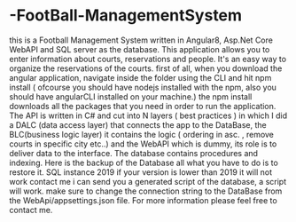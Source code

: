 # -FootBall-ManagementSystem
 this is a Football Management System written in Angular8, Asp.Net Core WebAPI and SQL server as the database.
This application allows you to enter information about courts, reservations and people. 
It's an easy way to organize the reservations of the courts.
first of all, when you download the angular application, navigate inside the folder using the CLI and hit npm install ( ofcourse you should have nodejs installed with the npm,
also you should have angularCLI installed on your machine.) the npm install downloads all the packages that you need in order to run the application.
The API is written in C# and cut into N layers ( best practices ) in which I did a DALC (data access layer) that connects the app to the DataBase, the BLC(business logic layer)
it contains the logic ( ordering in asc. , remove courts in specific city etc..) and the WebAPI which is dummy, its role is to deliver data to the interface.
The database contains procedures and indexing. Here is the backup of the Database all what you have to do is to restore it. SQL instance 2019 if your version is lower than 2019 it will not work
contact me i can send you a generated script of the database, a script will work.
make sure to change the connection string to the DataBase from the WebApi/appsettings.json file.
For more information please feel free to contact me.
